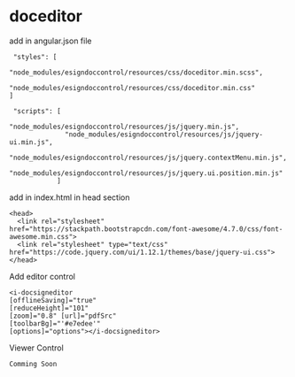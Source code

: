 # doceditor

add in angular.json file
```
 "styles": [
          "node_modules/esigndoccontrol/resources/css/doceditor.min.scss",
          "node_modules/esigndoccontrol/resources/css/doceditor.min.css"
]
```


```
 "scripts": [
              "node_modules/esigndoccontrol/resources/js/jquery.min.js",
              "node_modules/esigndoccontrol/resources/js/jquery-ui.min.js",
              "node_modules/esigndoccontrol/resources/js/jquery.contextMenu.min.js",
              "node_modules/esigndoccontrol/resources/js/jquery.ui.position.min.js"
            ]
```
            
            
            
add in index.html in head section
```
<head>
  <link rel="stylesheet" href="https://stackpath.bootstrapcdn.com/font-awesome/4.7.0/css/font-awesome.min.css">
  <link rel="stylesheet" type="text/css" href="https://code.jquery.com/ui/1.12.1/themes/base/jquery-ui.css">
</head>  

```

Add editor control
```
<i-docsigneditor 
[offlineSaving]="true" 
[reduceHeight]="101"
[zoom]="0.8" [url]="pdfSrc" 
[toolbarBg]="'#e7edee'"
[options]="options"></i-docsigneditor>

```

Viewer Control
```
Comming Soon

```
